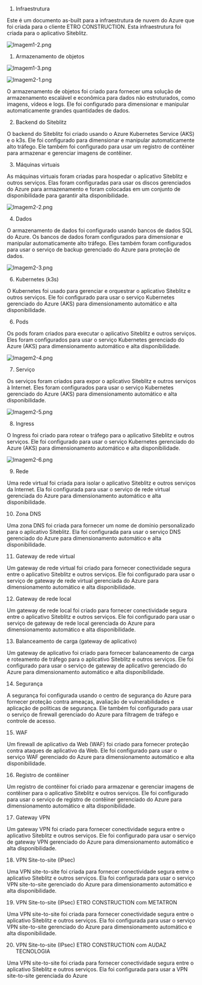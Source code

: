 1. Infraestrutura


Este é um documento as-built para a infraestrutura de nuvem do Azure que foi criada para o cliente ETRO CONSTRUCTION. Esta infraestrutura foi criada para o aplicativo Siteblitz.

![Imagem1-2.png](Imagem1-2.png)


1. Armazenamento de objetos


![Imagem1-3.png](Imagem1-3.png)


![Imagem2-1.png](Imagem2-1.png)

O armazenamento de objetos foi criado para fornecer uma solução de armazenamento escalável e econômica para dados não estruturados, como imagens, vídeos e logs. Ele foi configurado para dimensionar e manipular automaticamente grandes quantidades de dados.

2. Backend do Siteblitz

O backend do Siteblitz foi criado usando o Azure Kubernetes Service (AKS) e o k3s. Ele foi configurado para dimensionar e manipular automaticamente alto tráfego. Ele também foi configurado para usar um registro de contêiner para armazenar e gerenciar imagens de contêiner.

3. Máquinas virtuais

As máquinas virtuais foram criadas para hospedar o aplicativo Siteblitz e outros serviços. Elas foram configuradas para usar os discos gerenciados do Azure para armazenamento e foram colocadas em um conjunto de disponibilidade para garantir alta disponibilidade.

![Imagem2-2.png](Imagem2-2.png)

4. Dados

O armazenamento de dados foi configurado usando bancos de dados SQL do Azure. Os bancos de dados foram configurados para dimensionar e manipular automaticamente alto tráfego. Eles também foram configurados para usar o serviço de backup gerenciado do Azure para proteção de dados.

![Imagem2-3.png](Imagem2-3.png)

6. Kubernetes (k3s)

O Kubernetes foi usado para gerenciar e orquestrar o aplicativo Siteblitz e outros serviços. Ele foi configurado para usar o serviço Kubernetes gerenciado do Azure (AKS) para dimensionamento automático e alta disponibilidade.

6. Pods

Os pods foram criados para executar o aplicativo Siteblitz e outros serviços. Eles foram configurados para usar o serviço Kubernetes gerenciado do Azure (AKS) para dimensionamento automático e alta disponibilidade.

![Imagem2-4.png](Imagem2-4.png)

7. Serviço

Os serviços foram criados para expor o aplicativo Siteblitz e outros serviços à Internet. Eles foram configurados para usar o serviço Kubernetes gerenciado do Azure (AKS) para dimensionamento automático e alta disponibilidade.

![Imagem2-5.png](Imagem2-5.png)


8. Ingress

O Ingress foi criado para rotear o tráfego para o aplicativo Siteblitz e outros serviços. Ele foi configurado para usar o serviço Kubernetes gerenciado do Azure (AKS) para dimensionamento automático e alta disponibilidade.

![Imagem2-6.png](Imagem2-6.png)

9. Rede

Uma rede virtual foi criada para isolar o aplicativo Siteblitz e outros serviços da Internet. Ela foi configurada para usar o serviço de rede virtual gerenciada do Azure para dimensionamento automático e alta disponibilidade.

10. Zona DNS

Uma zona DNS foi criada para fornecer um nome de domínio personalizado para o aplicativo Siteblitz. Ela foi configurada para usar o serviço DNS gerenciado do Azure para dimensionamento automático e alta disponibilidade.

11. Gateway de rede virtual

Um gateway de rede virtual foi criado para fornecer conectividade segura entre o aplicativo Siteblitz e outros serviços. Ele foi configurado para usar o serviço de gateway de rede virtual gerenciada do Azure para dimensionamento automático e alta disponibilidade.

12. Gateway de rede local

Um gateway de rede local foi criado para fornecer conectividade segura entre o aplicativo Siteblitz e outros serviços. Ele foi configurado para usar o serviço de gateway de rede local gerenciada do Azure para dimensionamento automático e alta disponibilidade.

13. Balanceamento de carga (gateway de aplicativo)

Um gateway de aplicativo foi criado para fornecer balanceamento de carga e roteamento de tráfego para o aplicativo Siteblitz e outros serviços. Ele foi configurado para usar o serviço de gateway de aplicativo gerenciado do Azure para dimensionamento automático e alta disponibilidade.

14. Segurança

A segurança foi configurada usando o centro de segurança do Azure para fornecer proteção contra ameaças, avaliação de vulnerabilidades e aplicação de políticas de segurança. Ele também foi configurado para usar o serviço de firewall gerenciado do Azure para filtragem de tráfego e controle de acesso.

15. WAF

Um firewall de aplicativo da Web (WAF) foi criado para fornecer proteção contra ataques de aplicativo da Web. Ele foi configurado para usar o serviço WAF gerenciado do Azure para dimensionamento automático e alta disponibilidade.

16. Registro de contêiner

Um registro de contêiner foi criado para armazenar e gerenciar imagens de contêiner para o aplicativo Siteblitz e outros serviços. Ele foi configurado para usar o serviço de registro de contêiner gerenciado do Azure para dimensionamento automático e alta disponibilidade.

17. Gateway VPN

Um gateway VPN foi criado para fornecer conectividade segura entre o aplicativo Siteblitz e outros serviços. Ele foi configurado para usar o serviço de gateway VPN gerenciado do Azure para dimensionamento automático e alta disponibilidade.

18. VPN Site-to-site (IPsec)

Uma VPN site-to-site foi criada para fornecer conectividade segura entre o aplicativo Siteblitz e outros serviços. Ela foi configurada para usar o serviço VPN site-to-site gerenciado do Azure para dimensionamento automático e alta disponibilidade.

19. VPN Site-to-site (IPsec) ETRO CONSTRUCTION com METATRON

Uma VPN site-to-site foi criada para fornecer conectividade segura entre o aplicativo Siteblitz e outros serviços. Ela foi configurada para usar o serviço VPN site-to-site gerenciado do Azure para dimensionamento automático e alta disponibilidade.

20. VPN Site-to-site (IPsec) ETRO CONSTRUCTION com AUDAZ TECNOLOGIA

Uma VPN site-to-site foi criada para fornecer conectividade segura entre o aplicativo Siteblitz e outros serviços. Ela foi configurada para usar a VPN site-to-site gerenciada do Azure